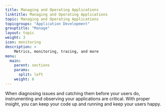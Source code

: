 ```yaml
---
title: Managing and Operating Applications
linktitle: Managing and Operating Applications
topic: Managing and Operating Applications
topicgroups: "Application Development"
grouptitle: "Manage"
layout: topic
weight: 3
icon: monitoring
description: >
    Metrics, monitoring, tracing, and more
menu:
  main:
    parent: sections
    params:
      split: left
    weight: 6
---
```


When diagnosing issues and catching them before your users do, instrumenting and observing your applications are critical. With proper insight, you can keep your code up and running and keep your users happy.